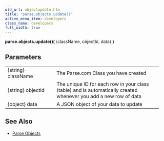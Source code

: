 ```yaml
---
old_url: objectupdate.htm
title: "parse.objects.update()"
active_menu_item: developers
class_name: developers
full_width: true
---
```



**parse.objects.update()(** (className, objectId, data) **)**

## Parameters

<table>
<tr>
<td width="181">
{string} className

</td>
<td width="18">
</td>
<td width="681">
The Parse.com Class you have created

</td>
</tr>
<tr>
<td width="181">
{string} objectId
</td>
<td width="18">
</td>
<td width="681">
The unique ID for each row in your class (table) and is automatically created whenever you add a new row of data
</td>
</tr>
<tr>
<td width="181">
{object} data
</td>
<td width="18">
</td>
<td width="681">
A JSON object of your data to update
</td>
</tr>
</table>

## See Also

- [Parse Objects](/developers/documentation/product-guide/advanced-features/parse/objects/)
